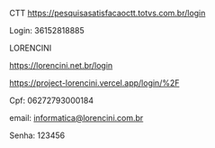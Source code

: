 CTT
https://pesquisasatisfacaoctt.totvs.com.br/login

Login: 36152818885

LORENCINI

https://lorencini.net.br/login

https://project-lorencini.vercel.app/login/%2F

Cpf: 06272793000184

email: informatica@lorencini.com.br

Senha: 123456

